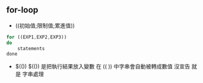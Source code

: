 ## for-loop


* ((初始值;限制值;累進值))
```js
for ((EXP1,EXP2,EXP3))
do
    statements
done
```

* $(())
$(()) 是把執行結果放入變數
在 ((   )) 中字串會自動被轉成數值
沒宣告 就是 字串處理
